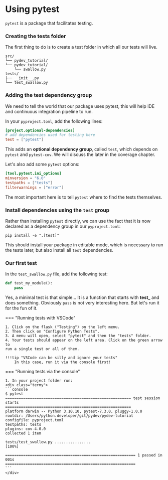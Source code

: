 # Using pytest

`pytest` is a package that facilitates testing.

### Creating the tests folder

The first thing to do is to create a test folder in which all our tests will
live.

```text title="File Structure"
src/
└── pydev_tutorial/
└── pydev_tutorial/
    └── swallow.py
tests/
├── __init__.py
└── test_swallow.py
```

### Adding the test dependency group

We need to tell the world that our package uses pytest, this will help IDE and
continuous integration pipeline to run.

In your `pyproject.toml`, add the following lines:

```toml title="pyproject.toml"
[project.optional-dependencies]
# add dependencies used for testing here
test = ["pytest"]
```

This adds an **optional dependency group**, called `test`, which depends on
`pytest` and `pytest-cov`. We will discuss the later in the coverage chapter.

Let's also add some `pytest` options:

```toml title="pyproject.toml"
[tool.pytest.ini_options]
minversion = "6.0"
testpaths = ["tests"]
filterwarnings = ["error"]
```

The most important here is to tell `pytest` where to find the tests themselves.

### Install dependencies using the `test` group

Rather than installing `pytest` directly, we can use the fact that it is
now declared as a dependency group in our `pyproject.toml`:

```shell
pip install -e ".[test]"
```

This should install your package in editable mode, which is necessary to run
the tests later, but also install all `test` dependencies.

### Our first test

In the `test_swallow.py` file, add the following test:

```python
def test_my_module():
    pass
```

Yes, a minimal test is that simple... It is a function that starts with
**test_** and does something. Obviously `pass` is not very interesting here.
But let's run it for the fun of it.

=== "Running tests with VSCode"

    1. Click on the flask ("Testing") on the left menu.
    2. Then click on "Configure Python Tests".
    3. A menu will open, select "pytest" and then the "tests" folder.
    4. Your tests should appear on the left area. Click on the green arrow to
    run a single test or all of them.

    !!!tip "VSCode can be silly and ignore your tests"
        In this case, run it via the console first!

=== "Running tests via the console"

    1. In your project folder run:
    <div class="termy">
    ```console
    $ pytest
    ======================================================== test session starts
    ========================================================
    platform darwin -- Python 3.10.10, pytest-7.3.0, pluggy-1.0.0
    rootdir: /Users/python.developer/git/pydev/pydev-tutorial
    configfile: pyproject.toml
    testpaths: tests
    plugins: cov-4.0.0
    collected 1 item

    tests/test_swallow.py ................                                [100%]

    ========================================================== 1 passed in 001s
    ==========================================================
    ```
    </div>
